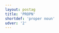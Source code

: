 ```yaml
---
layout: postag
title: 'PROPN'
shortdef: 'proper noun'
udver: '2'
---
```

<!-- Interlanguage links updated Po 6. listopadu 2023, 21:41:29 CET -->

